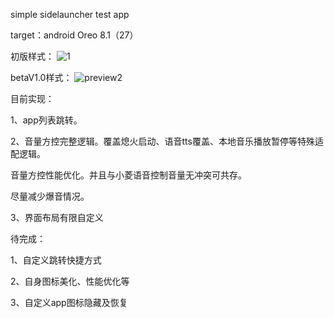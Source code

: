 simple sidelauncher test app

target：android Oreo 8.1（27）

初版样式：
![1](https://github.com/zhanshrd/sidelauncher/assets/8426366/fcfdeab7-6f7e-46de-a7cb-1b10a234af2a)

betaV1.0样式：
![preview2](https://github.com/zhanshrd/sidelauncher/assets/8426366/ce2674ee-a5c8-4fa9-a867-04faf73da97b)

目前实现：

1、app列表跳转。

2、音量方控完整逻辑。覆盖熄火启动、语音tts覆盖、本地音乐播放暂停等特殊适配逻辑。

音量方控性能优化。并且与小菱语音控制音量无冲突可共存。

尽量减少爆音情况。

3、界面布局有限自定义


待完成：

1、自定义跳转快捷方式

2、自身图标美化、性能优化等

3、自定义app图标隐藏及恢复

